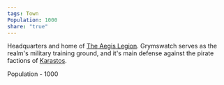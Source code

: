 ```yaml
---
tags: Town
Population: 1000
share: "true"
---
```


Headquarters and home of [The Aegis Legion](../../../Peoples%20&%20Factions/The%20Aegis%20Legion/index.md). Grymswatch serves as the realm's military training ground, and it's main defense against the pirate factions of [Karastos](../Karastos/index.md). 

Population - 1000